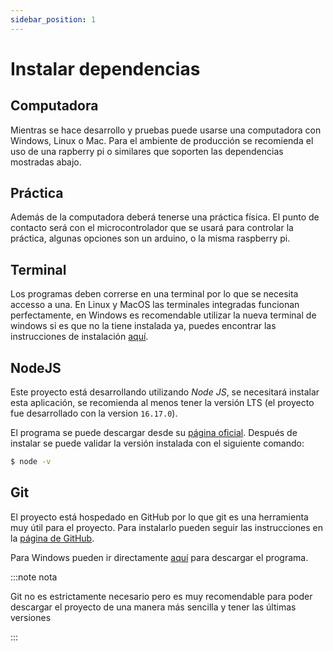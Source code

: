 ```yaml
---
sidebar_position: 1
---
```


# Instalar dependencias

## Computadora

Mientras se hace desarrollo y pruebas puede usarse una computadora con Windows, Linux o Mac. Para el ambiente de producción se recomienda el uso de una rapberry pi o similares que soporten las dependencias mostradas abajo.

## Práctica

Además de la computadora deberá tenerse una práctica física. El punto de contacto será con el microcontrolador que se usará para controlar la práctica, algunas opciones son un arduino, o la misma raspberry pi.

## Terminal

Los programas deben correrse en una terminal por lo que se necesita accesso a una. En Linux y MacOS las terminales integradas funcionan perfectamente, en Windows es recomendable utilizar la nueva terminal de windows si es que no la tiene instalada ya, puedes encontrar las instrucciones de instalación [aquí](https://docs.microsoft.com/es-es/windows/terminal/install).

## NodeJS

Este proyecto está desarrollando utilizando _Node JS_, se necesitará instalar esta aplicación, se recomienda al menos tener la versión LTS (el proyecto fue desarrollado con la version `16.17.0`).

El programa se puede descargar desde su [página oficial](https://nodejs.org/es/download/). Después de instalar se puede validar la versión instalada con el siguiente comando:

```bash
$ node -v
```

## Git

El proyecto está hospedado en GitHub por lo que git es una herramienta muy útil para el proyecto. Para instalarlo pueden seguir las instrucciones en la [página de GitHub](https://github.com/git-guides/install-git).

Para Windows pueden ir directamente [aquí](https://gitforwindows.org/) para descargar el programa.

:::note nota

Git no es estrictamente necesario pero es muy recomendable para poder descargar el proyecto de una manera más sencilla y tener las últimas versiones

:::
